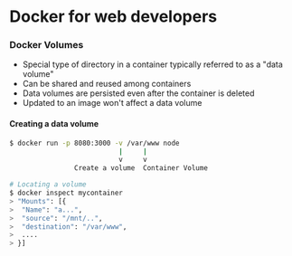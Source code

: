 # Docker for web developers


### Docker Volumes

* Special type of directory in a container typically referred to as a "data volume" 
* Can be shared and reused among containers
* Data volumes are persisted even after the container is deleted
* Updated to an image won't affect a data volume


#### Creating a data volume
```bash
$ docker run -p 8080:3000 -v /var/www node 
						   |     |
						   v     v
				Create a volume  Container Volume

# Locating a volume
$ docker inspect mycontainer
> "Mounts": [{
>  "Name": "a...",
>  "source": "/mnt/..",
>  "destination": "/var/www",
>  ....
> }]
```
